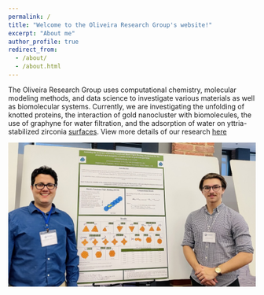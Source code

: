 ```yaml
---
permalink: /
title: "Welcome to the Oliveira Research Group's website!"
excerpt: "About me"
author_profile: true
redirect_from: 
  - /about/
  - /about.html
---
```

The Oliveira Research Group uses computational chemistry, molecular modeling methods, and data science to investigate various materials as well as biomolecular systems. Currently, we are investigating the unfolding of knotted proteins, the interaction of gold nanocluster with biomolecules, the use of graphyne for water filtration, and the adsorption of water on yttria-stabilized zirconia [surfaces](www.mvnu.edu). View more details of our research [here](oliveiralfl.github.io/_pages/research)

![Group](/images/1BA782F3-CF86-424D-921C-E572E7EA43F7_1_105_c.jpeg)


 
